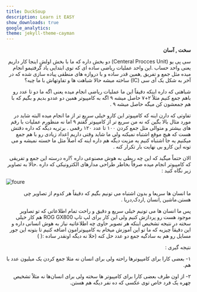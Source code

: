 ```yaml
---
title: DuckSoup
description: Learn it EASY
show_downloads: true
google_analytics:
theme: jekyll-theme-cayman
---
```


<p dir='rtl' align='right'><b>سخت , آسان</b></p>
<p dir='rtl' align='right'>سی پی یو (Centeral Procces Unit) دو بخش داره که ما با بخش اولش اینجا کار داریم یعنی واحد حساب .این واحد عملیات ریاضی ساده ای که توی ابتدایی یاد گرفتیمو انجام میده مثل جمع و تفریق ,همین قدر ساده و با دروازه های منطقی پیاده سازی شده که در آخر به شکل یک آی سی (IC) ساخته میشه حالا شباهت ها و تفاوتهاش با ما چیه؟</p>
<p dir='rtl' align='right'>شباهتی که داره اینکه دقیقاً این ما عملیات ریاضی انجام میده یعنی اگه ما دو تا عدد رو باهم جمع کنیم مثلاً  ۲+۷ حاصل میشه ۹ اگه به کامپیوتر همین دو عددو بدیم و بگیم که با هم جمعشون کن میگه حاصل میشه ۹ .</p>
<p dir='rtl' align='right'>تفاوتی که دارن اینه که کامپیوتر این کارو خیلی سریع تر از ما انجام میده البته شاید در مورد مثال بالا بگین که نه من سریع تر از کامپیوتر گفتم ۹ اما نه منظورم عملیات با رقم های بیشتر و متوالی مثل جمع کردن ۱۰۰ تا عدد ۱۲۰ رقمی . برتریه دیگه که داره دقتش هست که هیچ موقع اشتباه نمیکنه ولی ما شاید وقتی داریم اعداد زیادی رو با هم جمع میکنیم یه جا اشتباه کنیم یه مزیت دیگه هم داره اینه که اصلاً مثل ما خسته نمیشه و می تونه این کارو بی نهایت بار تکرار کنه .</p>
<p dir='rtl' align='right'>الان حتماً میگید که این چه ربطی به هوش مصنوعی داره ؟اره درسته این جمع و تفریقی که کامپیوتر انجام میده صرفاً بخاطر طراحی مدارهای الکترونیکی که داره .حالا به تصاویر زیر نگاه کنید :</p>
<img src="http://uupload.ir/files/n4r2_four.png" alt="foure">
<p dir='rtl' align='right'>ما انسان ها سریعا و بدون اشتباه می تونیم بگیم که دقیقاً هر کدوم از تصاویر چی هستن.ماشین ,انسان ,اردک,دریا .</p>
<p dir='rtl' align='right'>پس ما انسان ها می تونیم خیلی سریع و دقیق و راحت تمام اطلاعاتی که تو تصاویر موجود هست رو پردازش کنیم ولی این کار برای لپ تاپ ROG GX800 هم کار خیلی سخته در نتیجه تشخیص اینکه هر تصویر حاوی چه اطلاعاتیه نیاز به هوش انسانی داره و این دقیقاً چیزیه که ما تو این آموزش میخام به کامپیوترامون اضافه کنیم تا بتونه این جور مسایل رو هم به سادگیه جمع دو عدد حل کنه (حلا نه دیگه اونقدر ساده :( )</p>
<p dir='rtl' align='right'>نتیجه گیری :</p>
<p dir='rtl' align='right'>۱- بعضی کارا برای کامپیوترها راحته ولی برای انسان نه مثلا جمع کردن یک میلیون عدد با هم.</p>
<p dir='rtl' align='right'>۲- از اون طرف بعضی کارا برای کامپیوتر ها سخته ولی برای انسان‌ها نه مثلاً تشخیص چهره یک فرد خاص توی عکسی که ده نفر دیگه هم هستن.</p>

